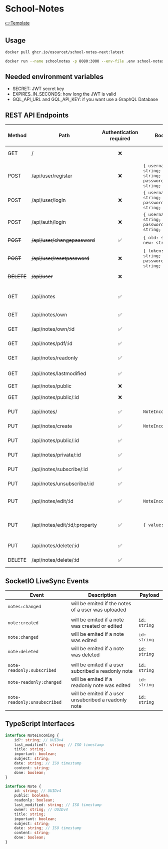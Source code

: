 # School-Notes

[👉Template](https://github.com/felix-07-11/TS-vueJS-vuetify-nestJS)

## Usage

```sh
docker pull ghcr.io/osourcet/school-notes-next:latest

docker run --name schoolnotes -p 8080:3000 --env-file .env school-notes-next:latest # App runs on port 8080
```

## Needed environment variables

-   SECRET: JWT secret key
-   EXPIRES_IN_SECONDS: how long the JWT is valid
-   GQL_API_URL and GQL_API_KEY: if you want use a GraphQL Database

## REST API Endpoints

| Method     | Path                          | Authentication required | Body                                                     | Http status code   | Returns                              |
| ---------- | ----------------------------- | :---------------------: | -------------------------------------------------------- | ------------------ | ------------------------------------ |
| GET        | /                             |           ❌            |                                                          | 200; 404           | frontend (VueJS)                     |
|            |                               |                         |                                                          |                    |                                      |
| POST       | /api/user/register            |           ❌            | `{ username: string; email: string; password: string; }` | 201; 403           |                                      |
| POST       | /api/user/login               |           ❌            | `{ username: string; password: string; }`                | 308                |                                      |
| POST       | /api/auth/login               |           ❌            | `{ username: string; password: string; }`                | 200; 403           | `{ token: string; }`                 |
| ~~POST~~   | ~~/api/user/changepassword~~  |           ✅            | `{ old: string; new: string; }`                          | 200; 401           |                                      |
| ~~POST~~   | ~~/api/user/resetpassword~~   |           ❌            | `{ token: string; password: string; }`                   | 200; 403           |                                      |
| ~~DELETE~~ | ~~/api/user~~                 |           ❌            |                                                          | 200; 403           |                                      |
|            |                               |                         |                                                          |                    |                                      |
| GET        | /api/notes                    |           ✅            |                                                          | 200; 401           | `{ own: Note[]; readonly: Note[]; }` |
| GET        | /api/notes/own                |           ✅            |                                                          | 200; 401           | `Note[]`                             |
| GET        | /api/notes/own/:id            |           ✅            |                                                          | 200; 401           | `Note`                               |
| GET        | /api/notes/pdf/:id            |           ✅            |                                                          | 200; 401           | `Buffer`                             |
| GET        | /api/notes/readonly           |           ✅            |                                                          | 200; 401           | `Note[]`                             |
| GET        | /api/notes/lastmodified       |           ✅            |                                                          | 200; 401           | `{ lastmodified: string; }`          |
| GET        | /api/notes/public             |           ❌            |                                                          | 200                | `Note[]`                             |
| GET        | /api/notes/public/:id         |           ❌            |                                                          | 200; 404           | `Note`                               |
| PUT        | /api/notes/                   |           ✅            | `NoteIncoming[]`                                         | 200; 401           |                                      |
| PUT        | /api/notes/create             |           ✅            | `NoteIncoming`                                           | 201; 401           |                                      |
| PUT        | /api/notes/public/:id         |           ✅            |                                                          | 200; 401           |                                      |
| PUT        | /api/notes/private/:id        |           ✅            |                                                          | 200; 401           |                                      |
| PUT        | /api/notes/subscribe/:id      |           ✅            |                                                          | 200; 401           |                                      |
| PUT        | /api/notes/unsubscribe/:id    |           ✅            |                                                          | 200; 401           |                                      |
| PUT        | /api/notes/edit/:id           |           ✅            | `NoteIncoming`                                           | 200; 401; 404      |                                      |
| PUT        | /api/notes/edit/:id/:property |           ✅            | `{ value: any }`                                         | 200; 400; 401; 404 |                                      |
| PUT        | /api/notes/delete/:id         |           ✅            |                                                          | 200; 401           |                                      |
| DELETE     | /api/notes/delete/:id         |           ✅            |                                                          | 200; 401           |                                      |

## SocketIO LiveSync Events

| Event                        | Description                                          | Payload      |
| ---------------------------- | ---------------------------------------------------- | ------------ |
| `notes:changed`              | will be emited if the notes of a user was uploaded   |              |
|                              |                                                      |              |
| `note:created`               | will be emited if a note was created or edited       | `id: string` |
| `note:changed`               | will be emited if a note was edited                  | `id: string` |
| `note:deleted`               | will be emited if a note was deleted                 | `id: string` |
|                              |                                                      |              |
| `note-readonly:subscribed`   | will be emited if a user subcribed a readonly note   | `id: string` |
| `note-readonly:changed`      | will be emited if a readonly note was edited         | `id: string` |
| `note-readonly:unsubscribed` | will be emited if a user unsubcribed a readonly note | `id: string` |

## TypeScript Interfaces

```ts
interface NoteIncoming {
    id?: string; // UUIDv4
    last_modified?: string; // ISO timestamp
    title: string;
    important: boolean;
    subject: string;
    date: string; // ISO timestamp
    content: string;
    done: boolean;
}

interface Note {
    id: string; // UUIDv4
    public: boolean;
    readonly: boolean;
    last_modified: string; // ISO timestamp
    owner: string; // UUIDv4
    title: string;
    important: boolean;
    subject: string;
    date: string; // ISO timestamp
    content: string;
    done: boolean;
}
```
